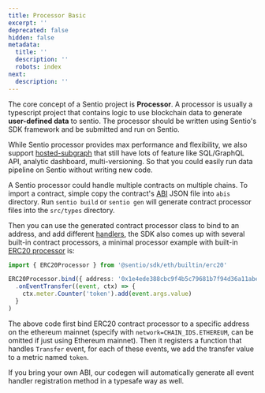```yaml
---
title: Processor Basic
excerpt: ''
deprecated: false
hidden: false
metadata:
  title: ''
  description: ''
  robots: index
next:
  description: ''
---
```

The core concept of a Sentio project is **Processor**. A processor is usually a typescript project that contains logic to use blockchain data to generate **user-defined data** to sentio. The processor should be written using Sentio's SDK framework and be submitted and run on Sentio.

While Sentio processor provides max performance and flexibility, we also support [hosted-subgraph](hosted-subgraph "mention") that still have lots of feature like SQL/GraphQL API, analytic dashboard, multi-versioning. So that you could easily run data pipeline on Sentio without writing new code.

A Sentio processor could handle multiple contracts on multiple chains. To import a contract, simple copy the contract's [ABI](abi) JSON file into `abis` directory. Run `sentio build` or `sentio gen` will generate contract processor files into the `src/types` directory.&#x20;

Then you can use the generated contract processor class to bind to an address, and add different [handlers](handlers-and-filters), the SDK also comes up with several built-in contract processors, a minimal processor example with built-in [ERC20 processor](https://sentioxyz.github.io/sentio-sdk/classes/builtin.erc20.ERC20Processor.html) is:

```typescript
import { ERC20Processor } from '@sentio/sdk/eth/builtin/erc20'

ERC20Processor.bind({ address: '0x1e4ede388cbc9f4b5c79681b7f94d36a11abebc9', network: EthChainId.ETHEREUM })
  .onEventTransfer((event, ctx) => {
    ctx.meter.Counter('token').add(event.args.value)
  }
)
```

The above code first bind ERC20 contract processor to a specific address on the ethereum mainnet (specify with `network=CHAIN_IDS.ETHEREUM`, can be omitted if just using Ethereum mainnet). Then it registers a function that handles `Transfer` event, for each of these events, we add the transfer value to a metric named `token`.

If you bring your own ABI, our codegen will automatically generate all event handler registration method in a typesafe way as well.